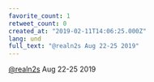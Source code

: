 ```yaml
---
favorite_count: 1
retweet_count: 0
created_at: "2019-02-11T14:06:25.000Z"
lang: und
full_text: "@realn2s Aug 22-25 2019"
---
```


[@realn2s](https://twitter.com/realn2s) Aug 22-25 2019
